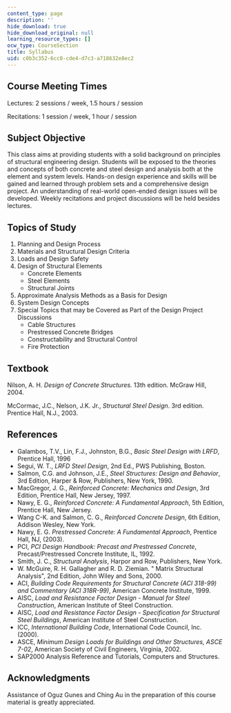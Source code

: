 ```yaml
---
content_type: page
description: ''
hide_download: true
hide_download_original: null
learning_resource_types: []
ocw_type: CourseSection
title: Syllabus
uid: c0b3c352-6cc0-cde4-d7c3-a718632e8ec2
---
```


Course Meeting Times
--------------------

Lectures: 2 sessions / week, 1.5 hours / session

Recitations: 1 session / week, 1 hour / session

Subject Objective
-----------------

This class aims at providing students with a solid background on principles of structural engineering design. Students will be exposed to the theories and concepts of both concrete and steel design and analysis both at the element and system levels. Hands-on design experience and skills will be gained and learned through problem sets and a comprehensive design project. An understanding of real-world open-ended design issues will be developed. Weekly recitations and project discussions will be held besides lectures.

Topics of Study
---------------

1.  Planning and Design Process
2.  Materials and Structural Design Criteria
3.  Loads and Design Safety
4.  Design of Structural Elements
    *   Concrete Elements
    *   Steel Elements
    *   Structural Joints
5.  Approximate Analysis Methods as a Basis for Design
6.  System Design Concepts
7.  Special Topics that may be Covered as Part of the Design Project Discussions
    *   Cable Structures
    *   Prestressed Concrete Bridges
    *   Constructability and Structural Control
    *   Fire Protection  
        

Textbook
--------

Nilson, A. H. _Design of Concrete Structures._ 13th edition. McGraw Hill, 2004.  
  
McCormac, J.C., Nelson, J.K. Jr., _Structural Steel Design_. 3rd edition. Prentice Hall, N.J., 2003.  

References
----------

*   Galambos, T.V., Lin, F.J., Johnston, B.G., _Basic Steel Design with LRFD_, Prentice Hall, 1996
*   Segui, W. T., _LRFD Steel Design_, 2nd Ed., PWS Publishing, Boston.
*   Salmon, C.G. and Johnson, J.E., _Steel Structures: Design and Behavior_, 3rd Edition, Harper & Row, Publishers, New York, 1990.
*   MacGregor, J. G., _Reinforced Concrete: Mechanics and Design_, 3rd Edition, Prentice Hall, New Jersey, 1997.
*   Nawy, E. G., _Reinforced Concrete: A Fundamental Approach_, 5th Edition, Prentice Hall, New Jersey.
*   Wang C-K. and Salmon, C. G., _Reinforced Concrete Design_, 6th Edition, Addison Wesley, New York.
*   Nawy, E. G. _Prestressed Concrete: A Fundamental Approach_, Prentice Hall, NJ, (2003).
*   PCI, _PCI Design Handbook: Precast and Prestressed Concrete_, Precast/Prestressed Concrete Institute, IL, 1992.
*   Smith, J. C., _Structural Analysis_, Harpor and Row, Publishers, New York.
*   W. McGuire, R. H. Gallagher and R. D. Ziemian. " Matrix Structural Analysis", 2nd Edition, John Wiley and Sons, 2000.
*   ACI, _Building Code Requirements for Structural Concrete (ACI 318-99) and Commentary (ACI 318R-99)_, American Concrete Institute, 1999.
*   AISC, _Load and Resistance Factor Design - Manual for Steel Construction_, American Institute of Steel Construction.
*   AISC, _Load and Resistance Factor Design - Specification for Structural Steel Buildings_, American Institute of Steel Construction.
*   ICC, _International Building Code_, International Code Council, Inc. (2000).
*   ASCE, _Minimum Design Loads for Buildings and Other Structures, ASCE 7-02_, American Society of Civil Engineers, Virginia, 2002.
*   SAP2000 Analysis Reference and Tutorials, Computers and Structures.

Acknowledgments
---------------

Assistance of Oguz Gunes and Ching Au in the preparation of this course material is greatly appreciated.